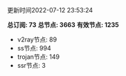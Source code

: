 更新时间2022-07-12 23:53:24

**总订阅: 73**
**总节点: 3663**
**有效节点: 1235**
- v2ray节点: 89
- ss节点: 994
- trojan节点: 149
- ssr节点: 3
